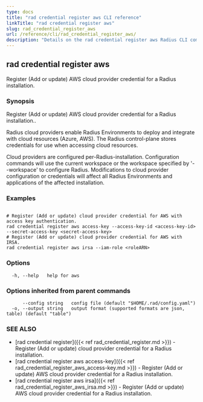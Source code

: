 ```yaml
---
type: docs
title: "rad credential register aws CLI reference"
linkTitle: "rad credential register aws"
slug: rad_credential_register_aws
url: /reference/cli/rad_credential_register_aws/
description: "Details on the rad credential register aws Radius CLI command"
---
```

## rad credential register aws

Register (Add or update) AWS cloud provider credential for a Radius installation.

### Synopsis

Register (Add or update) AWS cloud provider credential for a Radius installation..

Radius cloud providers enable Radius Environments to deploy and integrate with cloud resources (Azure, AWS).
The Radius control-plane stores credentials for use when accessing cloud resources.

Cloud providers are configured per-Radius-installation. Configuration commands will use the current workspace
or the workspace specified by '--workspace' to configure Radius. Modifications to cloud provider configuration
or credentials will affect all Radius Environments and applications of the affected installation.

### Examples

```

# Register (Add or update) cloud provider credential for AWS with access key authentication.
rad credential register aws access-key --access-key-id <access-key-id> --secret-access-key <secret-access-key>
# Register (Add or update) cloud provider credential for AWS with IRSA.
rad credential register aws irsa --iam-role <roleARN>

```

### Options

```
  -h, --help   help for aws
```

### Options inherited from parent commands

```
      --config string   config file (default "$HOME/.rad/config.yaml")
  -o, --output string   output format (supported formats are json, table) (default "table")
```

### SEE ALSO

* [rad credential register]({{< ref rad_credential_register.md >}})	 - Register (Add or update) cloud provider credential for a Radius installation.
* [rad credential register aws access-key]({{< ref rad_credential_register_aws_access-key.md >}})	 - Register (Add or update) AWS cloud provider credential for a Radius installation.
* [rad credential register aws irsa]({{< ref rad_credential_register_aws_irsa.md >}})	 - Register (Add or update) AWS cloud provider credential for a Radius installation.

